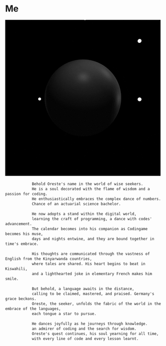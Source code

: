 # Me
<!DOCTYPE html>
<html>
	<body>
		<div>
			<img class="h1"  src="https://github.com/tuoreste/Me/blob/main/giphy.gif">
		</div>

				Behold Oreste's name in the world of wise seekers.
				He is a soul decorated with the flame of wisdom and a passion for coding.
				He enthusiastically embraces the complex dance of numbers.
				Chance of an actuarial science bachelor.
			
				He now adopts a stand within the digital world,
				learning the craft of programming, a dance with codes' advancement.
				The calendar becomes into his companion as Codingame becomes his muse,
				days and nights entwine, and they are bound together in time's embrace.
			
				His thoughts are communicated through the vastness of English from the Kinyarwanda countries,
				where tales are shared. His heart begins to beat in Kiswahili,
				and a lighthearted joke in elementary French makes him smile.

				But behold, a language awaits in the distance,
				calling to be claimed, mastered, and praised. Germany's grace beckons.
				Oreste, the seeker, unfolds the fabric of the world in the embrace of the languages,
				each tongue a star to pursue.

				He dances joyfully as he journeys through knowledge.
				an admirer of coding and the search for wisdom.
				Oreste's quest continues, his soul yearning for all time,
				with every line of code and every lesson learnt.
</body>
</html>
